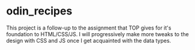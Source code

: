 # odin_recipes
This project is a follow-up to the assignment that TOP gives for it's foundation to HTML/CSS/JS. 
I will progressively make more tweaks to the design with CSS and JS once I get acquainted with the 
data types.
